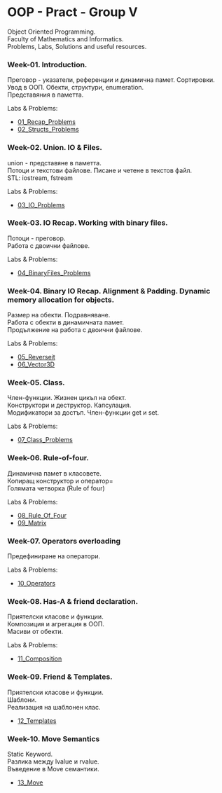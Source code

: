 # OOP - Pract - Group V

Object Oriented Programming.  
Faculty of Mathematics and Informatics.  
Problems, Labs, Solutions and useful resources.  

### Week-01. Introduction.

Преговор - указатели, референции и динамична памет. Сортировки.  
Увод в ООП. Обекти, структури, enumeration.  
Представяния в паметта.  

Labs & Problems:

* [01_Recap_Problems](./Week01_Recap_Struct/01_problems_recap.md)
* [02_Structs_Problems](./Week01_Recap_Struct/02_problems_struct.md)

### Week-02. Union. IO & Files.

union - представяне в паметта.  
Потоци и текстови файлове. Писане и четене в текстов файл.   
STL: iostream, fstream 

Labs & Problems:

* [03_IO_Problems](./Week02_IO_Union/03_problems_io.md)

### Week-03. IO Recap. Working with binary files.

Потоци - преговор.  
Работа с двоични файлове.  

Labs & Problems:

* [04_BinaryFiles_Problems](./Week03_IO_Binary/04_problems_io_binary.md)

### Week-04. Binary IO Recap. Alignment & Padding. Dynamic memory allocation for objects.

Размер на обекти. Подравняване.  
Работа с обекти в динамичната памет.  
Продължение на работа с двоични файлове.  

Labs & Problems:

* [05_Reverseit](Week04_Alignment_IO_Binary/05_Reverseit.md)
* [06_Vector3D](Week04_Alignment_IO_Binary/06_Vector3D.md)


### Week-05. Class.

Член-функции. Жизнен цикъл на обект.  
Конструктори и деструктор. Капсулация.  
Модификатори за достъп. Член-функции get и set.  

Labs & Problems:

* [07_Class_Problems](Week05_Class/07_problems_class.md)

### Week-06. Rule-of-four.

Динамична памет в класовете.  
Копиращ конструктор и оператор=  
Голямата четворка (Rule of four)  

Labs & Problems:
* [08_Rule_Of_Four](./Week06_Rule_Of_Four/08_problems_rule_of_four.md)
* [09_Matrix](./Week06_Rule_Of_Four/09_matrix.md)

### Week-07. Operators overloading

Предефиниране на оператори.

Labs & Problems:
* [10_Operators](./Week07_Operators/10_operators.md)

### Week-08. Has-A & friend declaration. 

Приятелски класове и функции.  
Композиция и агрегация в ООП.  
Масиви от обекти.  

Labs & Problems:
* [11_Composition](/Week08_Friend_Composition/11_has_a.md)

### Week-09. Friend & Templates.

Приятелски класове и функции.  
Шаблони.  
Реализация на шаблонен клас.

* [12_Templates](./Week09_Templates_Static/12_templates.md)

### Week-10. Move Semantics

Static Keyword.  
Разлика между lvalue и rvalue.  
Въведение в Move семантики.  

* [13_Move](./Week10_Move/12-move.md)
